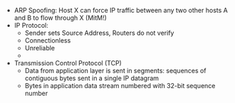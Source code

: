 - ARP Spoofing: Host X can force IP traffic between any two other hosts A and B to flow through X (MitM!)
- IP Protocol:
	- Sender sets Source Address, Routers do not verify
	- Connectionless
	- Unreliable
	- 
- Transmission Control Protocol (TCP)
	- Data from application layer is sent in segments: sequences of contiguous bytes sent in a single IP datagram
	- Bytes in application data stream numbered with 32-bit sequence number